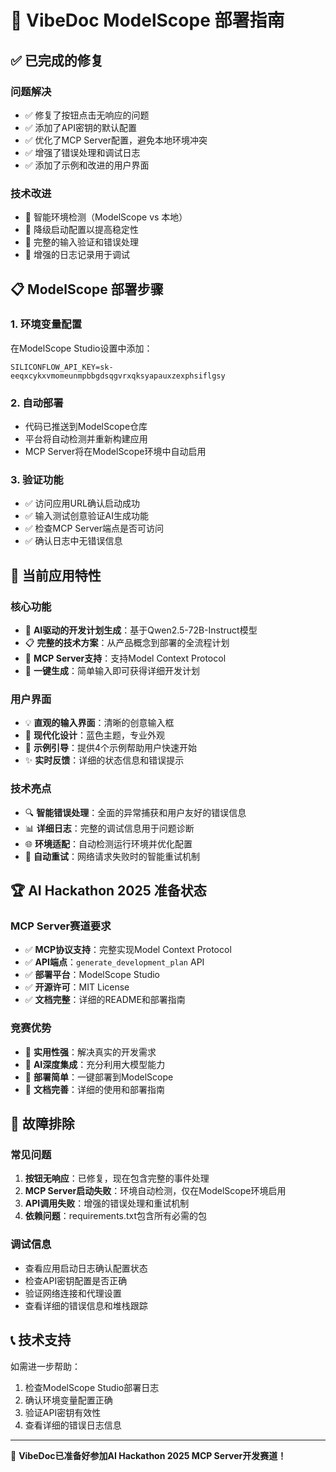 # 🚀 VibeDoc ModelScope 部署指南

## ✅ 已完成的修复

### 问题解决
- ✅ 修复了按钮点击无响应的问题
- ✅ 添加了API密钥的默认配置
- ✅ 优化了MCP Server配置，避免本地环境冲突
- ✅ 增强了错误处理和调试日志
- ✅ 添加了示例和改进的用户界面

### 技术改进
- 🔧 智能环境检测（ModelScope vs 本地）
- 🔧 降级启动配置以提高稳定性
- 🔧 完整的输入验证和错误处理
- 🔧 增强的日志记录用于调试

## 📋 ModelScope 部署步骤

### 1. 环境变量配置
在ModelScope Studio设置中添加：
```
SILICONFLOW_API_KEY=sk-eeqxcykxvmomeunmpbbgdsqgvrxqksyapauxzexphsiflgsy
```

### 2. 自动部署
- 代码已推送到ModelScope仓库
- 平台将自动检测并重新构建应用
- MCP Server将在ModelScope环境中自动启用

### 3. 验证功能
- ✅ 访问应用URL确认启动成功
- ✅ 输入测试创意验证AI生成功能
- ✅ 检查MCP Server端点是否可访问
- ✅ 确认日志中无错误信息

## 🎯 当前应用特性

### 核心功能
- 🤖 **AI驱动的开发计划生成**：基于Qwen2.5-72B-Instruct模型
- 📋 **完整的技术方案**：从产品概念到部署的全流程计划
- 🔧 **MCP Server支持**：支持Model Context Protocol
- 🚀 **一键生成**：简单输入即可获得详细开发计划

### 用户界面
- 💡 **直观的输入界面**：清晰的创意输入框
- 🎨 **现代化设计**：蓝色主题，专业外观
- 📝 **示例引导**：提供4个示例帮助用户快速开始
- ✨ **实时反馈**：详细的状态信息和错误提示

### 技术亮点
- 🔍 **智能错误处理**：全面的异常捕获和用户友好的错误信息
- 📊 **详细日志**：完整的调试信息用于问题诊断
- 🌐 **环境适配**：自动检测运行环境并优化配置
- 🔄 **自动重试**：网络请求失败时的智能重试机制

## 🏆 AI Hackathon 2025 准备状态

### MCP Server赛道要求
- ✅ **MCP协议支持**：完整实现Model Context Protocol
- ✅ **API端点**：`generate_development_plan` API
- ✅ **部署平台**：ModelScope Studio
- ✅ **开源许可**：MIT License
- ✅ **文档完整**：详细的README和部署指南

### 竞赛优势
- 🎯 **实用性强**：解决真实的开发需求
- 🤖 **AI深度集成**：充分利用大模型能力
- 🚀 **部署简单**：一键部署到ModelScope
- 📖 **文档完善**：详细的使用和部署指南

## 🔧 故障排除

### 常见问题
1. **按钮无响应**：已修复，现在包含完整的事件处理
2. **MCP Server启动失败**：环境自动检测，仅在ModelScope环境启用
3. **API调用失败**：增强的错误处理和重试机制
4. **依赖问题**：requirements.txt包含所有必需的包

### 调试信息
- 查看应用启动日志确认配置状态
- 检查API密钥配置是否正确
- 验证网络连接和代理设置
- 查看详细的错误信息和堆栈跟踪

## 📞 技术支持

如需进一步帮助：
1. 检查ModelScope Studio部署日志
2. 确认环境变量配置正确
3. 验证API密钥有效性
4. 查看详细的错误日志信息

---

🎉 **VibeDoc已准备好参加AI Hackathon 2025 MCP Server开发赛道！**
